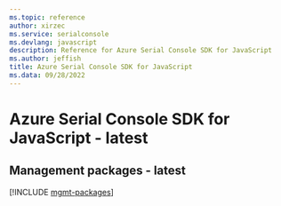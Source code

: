 ```yaml
---
ms.topic: reference
author: xirzec
ms.service: serialconsole
ms.devlang: javascript
description: Reference for Azure Serial Console SDK for JavaScript
ms.author: jeffish
title: Azure Serial Console SDK for JavaScript
ms.data: 09/28/2022
---
```

# Azure Serial Console SDK for JavaScript - latest

## Management packages - latest
[!INCLUDE [mgmt-packages](serial-console-mgmt-index.md)]